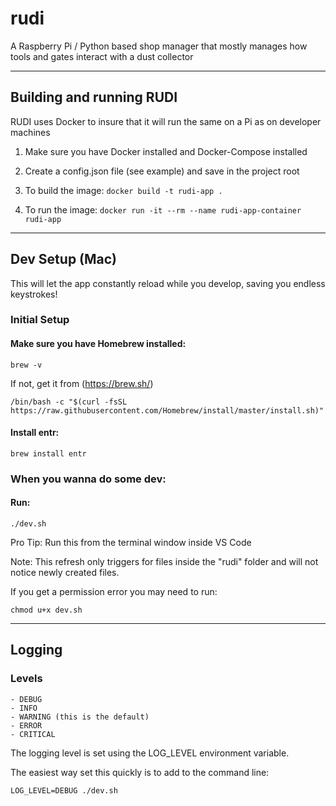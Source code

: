 # rudi
A Raspberry Pi / Python based shop manager that mostly manages how tools and gates interact with a dust collector

---

## Building and running RUDI

RUDI uses Docker to insure that it will run the same on a Pi as on developer machines

1. Make sure you have Docker installed and Docker-Compose installed

2. Create a config.json file (see example) and save in the project root

3. To build the image: `docker build -t rudi-app .`

4. To run the image: `docker run -it --rm --name rudi-app-container rudi-app`

---

## Dev Setup (Mac)

This will let the app constantly reload while you develop, saving you endless keystrokes!

### Initial Setup

#### Make sure you have Homebrew installed:

    brew -v

If not, get it from (https://brew.sh/)

    /bin/bash -c "$(curl -fsSL https://raw.githubusercontent.com/Homebrew/install/master/install.sh)"

#### Install entr:

    brew install entr

### When you wanna do some dev:

#### Run:
    
    ./dev.sh

Pro Tip: Run this from the terminal window inside VS Code

Note: This refresh only triggers for files inside the "rudi" folder and will not notice newly created files.

If you get a permission error you may need to run:

    chmod u+x dev.sh

---

## Logging

### Levels

    - DEBUG
    - INFO
    - WARNING (this is the default)
    - ERROR
    - CRITICAL

The logging level is set using the LOG_LEVEL environment variable.

The easiest way set this quickly is to add to the command line:

    LOG_LEVEL=DEBUG ./dev.sh

